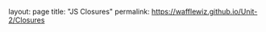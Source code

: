 layout: page
title: "JS Closures"
permalink: https://wafflewiz.github.io/Unit-2/Closures

<!DOCTYPE html>
<html>
    <head>
        <script src="closures.js" defer></script>
    </head>
    <body>
        <div class="moves"></div>
    </body>
</html>
